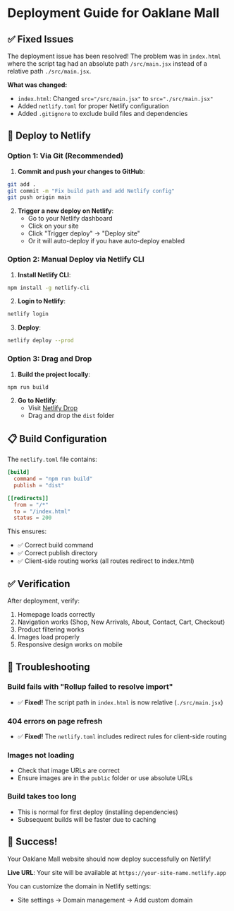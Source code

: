 # Deployment Guide for Oaklane Mall

## ✅ Fixed Issues

The deployment issue has been resolved! The problem was in `index.html` where the script tag had an absolute path `/src/main.jsx` instead of a relative path `./src/main.jsx`.

**What was changed:**
- `index.html`: Changed `src="/src/main.jsx"` to `src="./src/main.jsx"`
- Added `netlify.toml` for proper Netlify configuration
- Added `.gitignore` to exclude build files and dependencies

## 🚀 Deploy to Netlify

### Option 1: Via Git (Recommended)

1. **Commit and push your changes to GitHub**:
```bash
git add .
git commit -m "Fix build path and add Netlify config"
git push origin main
```

2. **Trigger a new deploy on Netlify**:
   - Go to your Netlify dashboard
   - Click on your site
   - Click "Trigger deploy" → "Deploy site"
   - Or it will auto-deploy if you have auto-deploy enabled

### Option 2: Manual Deploy via Netlify CLI

1. **Install Netlify CLI**:
```bash
npm install -g netlify-cli
```

2. **Login to Netlify**:
```bash
netlify login
```

3. **Deploy**:
```bash
netlify deploy --prod
```

### Option 3: Drag and Drop

1. **Build the project locally**:
```bash
npm run build
```

2. **Go to Netlify**:
   - Visit [Netlify Drop](https://app.netlify.com/drop)
   - Drag and drop the `dist` folder

## 📋 Build Configuration

The `netlify.toml` file contains:

```toml
[build]
  command = "npm run build"
  publish = "dist"

[[redirects]]
  from = "/*"
  to = "/index.html"
  status = 200
```

This ensures:
- ✅ Correct build command
- ✅ Correct publish directory
- ✅ Client-side routing works (all routes redirect to index.html)

## ✅ Verification

After deployment, verify:
1. Homepage loads correctly
2. Navigation works (Shop, New Arrivals, About, Contact, Cart, Checkout)
3. Product filtering works
4. Images load properly
5. Responsive design works on mobile

## 🔧 Troubleshooting

### Build fails with "Rollup failed to resolve import"
- ✅ **Fixed!** The script path in `index.html` is now relative (`./src/main.jsx`)

### 404 errors on page refresh
- ✅ **Fixed!** The `netlify.toml` includes redirect rules for client-side routing

### Images not loading
- Check that image URLs are correct
- Ensure images are in the `public` folder or use absolute URLs

### Build takes too long
- This is normal for first deploy (installing dependencies)
- Subsequent builds will be faster due to caching

## 🎉 Success!

Your Oaklane Mall website should now deploy successfully on Netlify!

**Live URL**: Your site will be available at `https://your-site-name.netlify.app`

You can customize the domain in Netlify settings:
- Site settings → Domain management → Add custom domain

